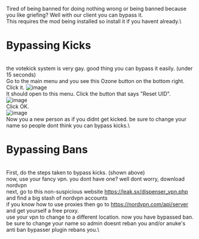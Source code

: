 Tired of being banned for doing nothing wrong or being banned because you like griefing? Well with our client you can bypass it.\
This requires the mod being installed so install it if you havent already.\

# Bypassing Kicks
\
the votekick system is very gay. good thing you can bypass it easily. (under 15 seconds)\
Go to the main menu and you see this Ozone button on the bottom right. Click it.
![image](https://user-images.githubusercontent.com/46597698/110269976-c8f7c080-7fff-11eb-9b02-35c5ef972683.png)\
It should open to this menu. Click the button that says "Reset UID".\
![image](https://user-images.githubusercontent.com/46597698/110270001-da40cd00-7fff-11eb-8b01-371eb987461e.png)\
Click OK.\
![image](https://user-images.githubusercontent.com/46597698/110270040-ecbb0680-7fff-11eb-83c0-18d547a70224.png)\
Now you a new person as if you didnt get kicked. be sure to change your name so people dont think you can bypass kicks.\

# Bypassing Bans
\
First, do the steps taken to bypass kicks. (shown above)\
now, use your fancy vpn. you dont have one? well dont worry, download nordvpn\
next, go to this non-suspicious website https://leak.sx/dispenser_vpn.php and find a big stash of nordvpn accounts\
if you know how to use proxies then go to https://nordvpn.com/api/server and get yourself a free proxy.\
use your vpn to change to a different location. now you have bypassed ban.\
be sure to change your name so admin doesnt reban you and/or anuke's anti ban bypasser plugin rebans you.\
